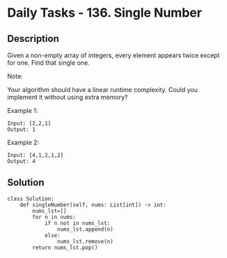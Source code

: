 # Daily Tasks - 136. Single Number

## Description

Given a non-empty array of integers, every element appears twice except for one. Find that single one.

Note:

Your algorithm should have a linear runtime complexity. Could you implement it without using extra memory?

Example 1:
```
Input: [2,2,1]
Output: 1
```

Example 2:
```
Input: [4,1,2,1,2]
Output: 4
```

## Solution

```
class Solution:
    def singleNumber(self, nums: List[int]) -> int:
        nums_lst=[]
        for n in nums:
            if n not in nums_lst:
                nums_lst.append(n)
            else:
                nums_lst.remove(n)
        return nums_lst.pop()           
```
